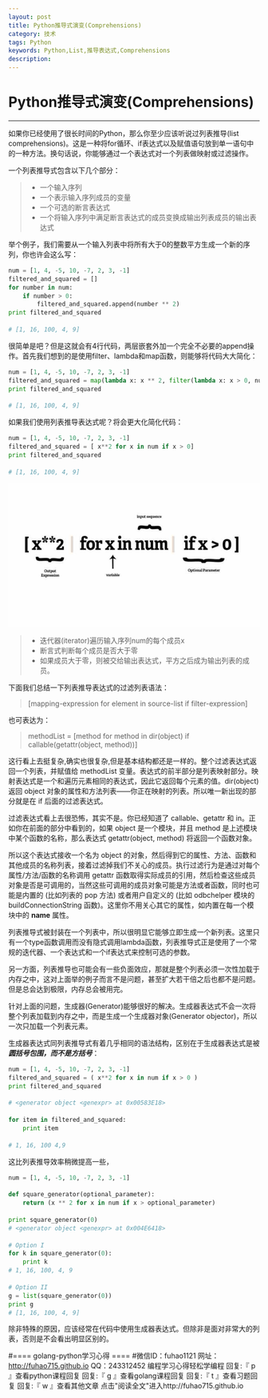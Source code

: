 ```yaml
---
layout: post
title: Python推导式演变(Comprehensions)
category: 技术
tags: Python
keywords: Python,List,推导表达式,Comprehensions
description: 
---
```


# Python推导式演变(Comprehensions)

----------

如果你已经使用了很长时间的Python，那么你至少应该听说过列表推导(list comprehensions)。这是一种将for循环、if表达式以及赋值语句放到单一语句中的一种方法。换句话说，你能够通过一个表达式对一个列表做映射或过滤操作。

一个列表推导式包含以下几个部分：
> * 一个输入序列
> * 一个表示输入序列成员的变量
> * 一个可选的断言表达式
> * 一个将输入序列中满足断言表达式的成员变换成输出列表成员的输出表达式

举个例子，我们需要从一个输入列表中将所有大于0的整数平方生成一个新的序列，你也许会这么写：

```python
num = [1, 4, -5, 10, -7, 2, 3, -1]
filtered_and_squared = []
for number in num:
    if number > 0:
        filtered_and_squared.append(number ** 2)
print filtered_and_squared
 
# [1, 16, 100, 4, 9]
```

很简单是吧？但是这就会有4行代码，两层嵌套外加一个完全不必要的append操作。首先我们想到的是使用filter、lambda和map函数，则能够将代码大大简化：

```python
num = [1, 4, -5, 10, -7, 2, 3, -1]
filtered_and_squared = map(lambda x: x ** 2, filter(lambda x: x > 0, num))
print filtered_and_squared
 
# [1, 16, 100, 4, 9]
```

如果我们使用列表推导表达式呢？将会更大化简化代码：

```python
num = [1, 4, -5, 10, -7, 2, 3, -1]
filtered_and_squared = [ x**2 for x in num if x > 0]
print filtered_and_squared
 
# [1, 16, 100, 4, 9]
```

![Comprehensions](/public/upload/Python_Comprehensions.jpg)
> * 迭代器(iterator)遍历输入序列num的每个成员x
> * 断言式判断每个成员是否大于零
> * 如果成员大于零，则被交给输出表达式，平方之后成为输出列表的成员。


下面我们总结一下列表推导表达式的过滤列表语法：
> [mapping-expression for element in source-list if filter-expression]

也可表达为：

> methodList = [method for method in dir(object) if callable(getattr(object, method))]

这行看上去挺复杂,确实也很复杂,但是基本结构都还是一样的。整个过滤表达式返回一个列表，并赋值给 methodList 变量。表达式的前半部分是列表映射部分。映射表达式是一个和遍历元素相同的表达式，因此它返回每个元素的值。dir(object) 返回 object 对象的属性和方法列表――你正在映射的列表。所以唯一新出现的部分就是在 if 后面的过滤表达式。

过滤表达式看上去很恐怖，其实不是。你已经知道了 callable、getattr 和 in。正如你在前面的部分中看到的，如果 object 是一个模块，并且 method 是上述模块中某个函数的名称，那么表达式 getattr(object, method) 将返回一个函数对象。

所以这个表达式接收一个名为 object 的对象，然后得到它的属性、方法、函数和其他成员的名称列表，接着过滤掉我们不关心的成员。执行过滤行为是通过对每个属性/方法/函数的名称调用 getattr 函数取得实际成员的引用，然后检查这些成员对象是否是可调用的，当然这些可调用的成员对象可能是方法或者函数，同时也可能是内置的 (比如列表的 pop 方法) 或者用户自定义的 (比如 odbchelper 模块的 buildConnectionString 函数)。这里你不用关心其它的属性，如内置在每一个模块中的 __name__ 属性。

列表推导式被封装在一个列表中，所以很明显它能够立即生成一个新列表。这里只有一个type函数调用而没有隐式调用lambda函数，列表推导式正是使用了一个常规的迭代器、一个表达式和一个if表达式来控制可选的参数。

另一方面，列表推导也可能会有一些负面效应，那就是整个列表必须一次性加载于内存之中，这对上面举的例子而言不是问题，甚至扩大若干倍之后也都不是问题。但是总会达到极限，内存总会被用完。

针对上面的问题，生成器(Generator)能够很好的解决。生成器表达式不会一次将整个列表加载到内存之中，而是生成一个生成器对象(Generator objector)，所以一次只加载一个列表元素。

生成器表达式同列表推导式有着几乎相同的语法结构，区别在于生成器表达式是被 ***圆括号包围，而不是方括号***：

```python
num = [1, 4, -5, 10, -7, 2, 3, -1]
filtered_and_squared = ( x**2 for x in num if x > 0 )
print filtered_and_squared
 
# <generator object <genexpr> at 0x00583E18>
 
for item in filtered_and_squared:
    print item
 
# 1, 16, 100 4,9
```

这比列表推导效率稍微提高一些，

```python
num = [1, 4, -5, 10, -7, 2, 3, -1]
 
def square_generator(optional_parameter):
    return (x ** 2 for x in num if x > optional_parameter)
 
print square_generator(0)
# <generator object <genexpr> at 0x004E6418>
 
# Option I
for k in square_generator(0):
    print k
# 1, 16, 100, 4, 9
 
# Option II
g = list(square_generator(0))
print g
# [1, 16, 100, 4, 9]
```

除非特殊的原因，应该经常在代码中使用生成器表达式。但除非是面对非常大的列表，否则是不会看出明显区别的。


#==== golang-python学习心得 ====
#微信ID：fuhao1121
网址：http://fuhao715.github.io
QQ：243312452 
编程学习心得轻松学编程 
回复:『 p 』查看python课程回复
回复:『 g 』查看golang课程回复
回复:『 t 』查看习题回复
回复:『 w 』查看其他文章 
点击"阅读全文"进入http://fuhao715.github.io